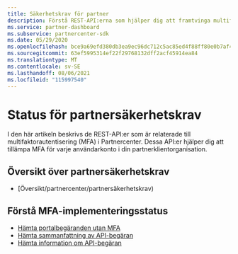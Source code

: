 ```yaml
---
title: Säkerhetskrav för partner
description: Förstå REST-API:erna som hjälper dig att framtvinga multifaktorautentisering för din partnerklientorganisation.
ms.service: partner-dashboard
ms.subservice: partnercenter-sdk
ms.date: 05/29/2020
ms.openlocfilehash: bce9a69efd380db3ea9ec96dc712c5ac85ed4f88ff80e0b7af45b333e2ebc2b2
ms.sourcegitcommit: 63ef5995314ef22f29768132dff2acf45914ea84
ms.translationtype: MT
ms.contentlocale: sv-SE
ms.lasthandoff: 08/06/2021
ms.locfileid: "115997540"
---
```

# <a name="partner-security-requirements-status"></a>Status för partnersäkerhetskrav

I den här artikeln beskrivs de REST-API:er som är relaterade till multifaktorautentisering (MFA) i Partnercenter. Dessa API:er hjälper dig att tillämpa MFA för varje användarkonto i din partnerklientorganisation. 

## <a name="partner-security-requirements-overview"></a>Översikt över partnersäkerhetskrav

- [Översikt/partnercenter/partnersäkerhetskrav)

## <a name="understand-mfa-adoption-status"></a>Förstå MFA-implementeringsstatus

- [Hämta portalbegäranden utan MFA](get-portal-requests-without-mfa.md)
- [Hämta sammanfattning av API-begäran](get-api-request-summary.md)
- [Hämta information om API-begäran](get-api-request-details.md)
